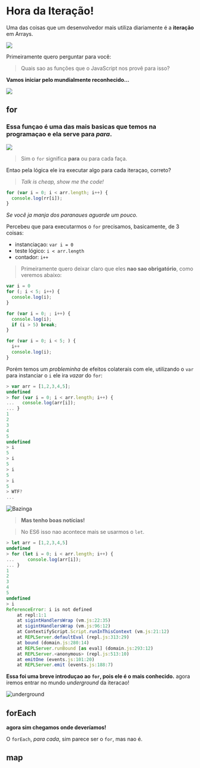 # Hora da Iteração!

Uma das coisas que um desenvolvedor mais utiliza diariamente é a **iteração** em Arrays.

![](http://2.bp.blogspot.com/-qCGrD75WMDk/VNjgHBQ_YDI/AAAAAAAACoA/qzwZ1Fa690c/s1600/png_hora_de_aventura_echo_por_micatinistaa_by_micatinistaa-d6led9j.png)

Primeiramente quero perguntar para você:

> Quais sao as funções que o JavaScript nos provê para isso?


**Vamos iniciar pelo mundialmente reconhecido...** 

![](http://imguol.com/c/noticias/2014/09/30/comediante-e-deputado-federal-tiririca-pr-sp-1412101756570_956x500.jpg)

## for

### Essa funçao é uma das mais basicas que temos na programaçao e ela serve para *para*.

![](https://media.giphy.com/media/l2YWA6DdmkcJplQwE/giphy.gif)

> Sim o `for` significa **para** ou para cada faça.

Entao pela lógica ele ira executar algo para cada iteraçao, correto? 

> *Talk is cheap, show me the code!*

```js
for (var i = 0; i < arr.length; i++) {
  console.log(rr[i]);
}
```

*Se você ja manja dos paranaues aguarde um pouco.*

Percebeu que para executarmos o `for` precisamos, basicamente, de 3 coisas:

- instanciaçao: `var i = 0`
- teste lógico: `i < arr.length`
- contador: `i++`

> Primeiramente quero deixar claro que eles **nao sao obrigatório**, como veremos abaixo:


```js
var i = 0
for (; i < 5; i++) {
  console.log(i);
}
```

```js
for (var i = 0; ; i++) {
  console.log(i);
  if (i > 5) break;
}
```

```js
for (var i = 0; i < 5; ) {
  i++
  console.log(i);
}
```

Porém temos um *probleminha* de efeitos colaterais com ele, utilizando o `var` para instanciar o `i` ele ira *vazar* do `for`:

```js
> var arr = [1,2,3,4,5];
undefined
> for (var i = 0; i < arr.length; i++) {
...   console.log(arr[i]);
... }
1
2
3
4
5
undefined
> i
5
> i
5
> i
5
> i
5
> WTF?
... 
```

![Bazinga](http://piratevinyldecals.com/wps/wp-content/uploads/2014/04/Bazinga-PV369.png)


> **Mas tenho boas notícias!**

> No ES6 isso nao acontece mais se usarmos o `let`. 


```js
> let arr = [1,2,3,4,5]
undefined
> for (let i = 0; i < arr.length; i++) {
...     console.log(arr[i]);
... }
1
2
3
4
5
undefined
> i
ReferenceError: i is not defined
    at repl:1:1
    at sigintHandlersWrap (vm.js:22:35)
    at sigintHandlersWrap (vm.js:96:12)
    at ContextifyScript.Script.runInThisContext (vm.js:21:12)
    at REPLServer.defaultEval (repl.js:313:29)
    at bound (domain.js:280:14)
    at REPLServer.runBound [as eval] (domain.js:293:12)
    at REPLServer.<anonymous> (repl.js:513:10)
    at emitOne (events.js:101:20)
    at REPLServer.emit (events.js:188:7)

```

**Essa foi uma breve introduçao ao `for`, pois ele é o mais conhecido.** agora iremos entrar no mundo *underground* da iteracao!

![underground](http://ichef.bbci.co.uk/news/660/cpsprodpb/C2CB/production/_89976894_89976893.jpg)

## forEach

**agora sim chegamos onde deveríamos!**

O `forEach`, *para cada*, sim parece ser o `for`, mas nao é.

## map





